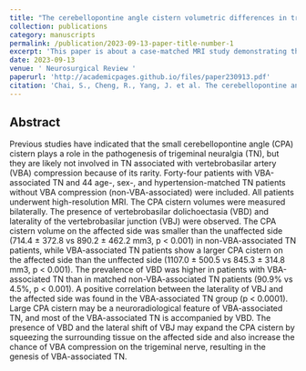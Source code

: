 ```yaml
---
title: "The cerebellopontine angle cistern volumetric differences in trigeminal neuralgia patients with and without vertebrobasilar compression: a case-matched study"
collection: publications
category: manuscripts
permalink: /publication/2023-09-13-paper-title-number-1
excerpt: 'This paper is about a case-matched MRI study demonstrating that trigeminal neuralgia patients with vertebrobasilar compression exhibit an enlarged cerebellopontine angle cistern on the affected side, frequently associated with vertebrobasilar dolichoectasia and junction laterality. These anatomical alterations may contribute to nerve compression through a distinct pathophysiological mechanism.'
date: 2023-09-13
venue: ' Neurosurgical Review '
paperurl: 'http://academicpages.github.io/files/paper230913.pdf'
citation: 'Chai, S., Cheng, R., Yang, J. et al. The cerebellopontine angle cistern volumetric differences in trigeminal neuralgia patients with and without vertebrobasilar compression: a case-matched study. Neurosurg Rev 46, 243 (2023). https://doi.org/10.1007/s10143-023-02141-x'
---
```

Abstract
---
Previous studies have indicated that the small cerebellopontine angle (CPA) cistern plays a role in the pathogenesis of trigeminal neuralgia (TN), but they are likely not involved in TN associated with vertebrobasilar artery (VBA) compression because of its rarity. Forty-four patients with VBA-associated TN and 44 age-, sex-, and hypertension-matched TN patients without VBA compression (non-VBA-associated) were included. All patients underwent high-resolution MRI. The CPA cistern volumes were measured bilaterally. The presence of vertebrobasilar dolichoectasia (VBD) and laterality of the vertebrobasilar junction (VBJ) were observed. The CPA cistern volume on the affected side was smaller than the unaffected side (714.4 ± 372.8 vs 890.2 ± 462.2 mm3, p < 0.001) in non-VBA-associated TN patients, while VBA-associated TN patients show a larger CPA cistern on the affected side than the unffected side (1107.0 ± 500.5 vs 845.3 ± 314.8 mm3, p < 0.001). The prevalence of VBD was higher in patients with VBA-associated TN than in matched non-VBA-associated TN patients (90.9% vs 4.5%, p < 0.001). A positive correlation between the laterality of VBJ and the affected side was found in the VBA-associated TN group (p < 0.0001). Large CPA cistern may be a neuroradiological feature of VBA-associated TN, and most of the VBA-associated TN is accompanied by VBD. The presence of VBD and the lateral shift of VBJ may expand the CPA cistern by squeezing the surrounding tissue on the affected side and also increase the chance of VBA compression on the trigeminal nerve, resulting in the genesis of VBA-associated TN.
